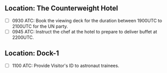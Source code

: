 ## Location: The Counterweight Hotel

- [ ] 0930 ATC: Book the viewing deck for the duration between 1900UTC to 2100UTC for the UN party.
- [ ] 0945 ATC: Instruct the chef at the hotel to prepare to deliver buffet at 2200UTC.

## Location: Dock-1
- [ ] 1100 ATC: Provide Visitor's ID to astronaut trainees.
